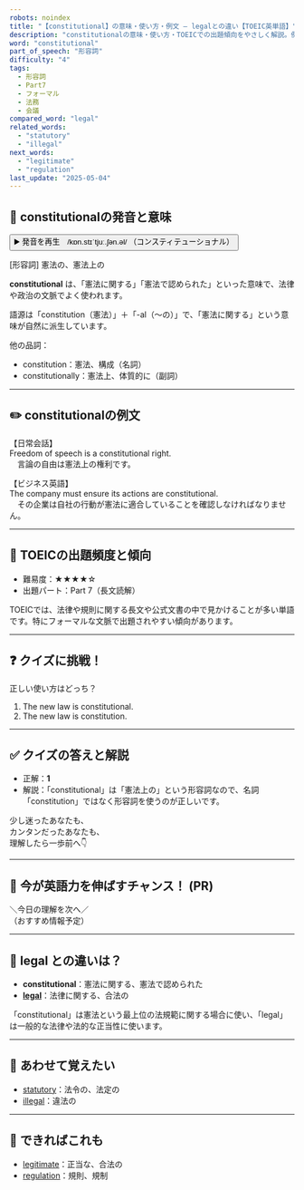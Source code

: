 ```yaml
---
robots: noindex
title: "【constitutional】の意味・使い方・例文 ― legalとの違い【TOEIC英単語】"
description: "constitutionalの意味・使い方・TOEICでの出題傾向をやさしく解説。例文・クイズ付きでlegalとの違いもわかりやすく学べます。"
word: "constitutional"
part_of_speech: "形容詞"
difficulty: "4"
tags:
  - 形容詞
  - Part7
  - フォーマル
  - 法務
  - 会議
compared_word: "legal"
related_words:
  - "statutory"
  - "illegal"
next_words:
  - "legitimate"
  - "regulation"
last_update: "2025-05-04"
---
```


## 🔰 constitutionalの発音と意味

<button class="play-audio" onclick="playTTS('constitutional')">
  <span class="play-audio-main">
    ▶️ 発音を再生　/kɒn.stɪˈtjuː.ʃən.əl/
  </span>
  <span class="play-audio-sub">
    （コンスティテューショナル）
  </span>
</button>

[形容詞] 憲法の、憲法上の

**constitutional** は、「憲法に関する」「憲法で認められた」といった意味で、法律や政治の文脈でよく使われます。

語源は「constitution（憲法）」＋「-al（～の）」で、「憲法に関する」という意味が自然に派生しています。

他の品詞：  
- constitution：憲法、構成（名詞）
- constitutionally：憲法上、体質的に（副詞）

---

## ✏️ constitutionalの例文

【日常会話】  
Freedom of speech is a constitutional right.  
　言論の自由は憲法上の権利です。

【ビジネス英語】  
The company must ensure its actions are constitutional.  
　その企業は自社の行動が憲法に適合していることを確認しなければなりません。

---

## 🎯 TOEICの出題頻度と傾向

- 難易度：★★★★☆
- 出題パート：Part 7（長文読解）

TOEICでは、法律や規則に関する長文や公式文書の中で見かけることが多い単語です。特にフォーマルな文脈で出題されやすい傾向があります。

---

## ❓ クイズに挑戦！

正しい使い方はどっち？

1. The new law is constitutional.  
2. The new law is constitution.

---

## ✅ クイズの答えと解説

- 正解：**1**
- 解説：「constitutional」は「憲法上の」という形容詞なので、名詞「constitution」ではなく形容詞を使うのが正しいです。

少し迷ったあなたも、  
カンタンだったあなたも、  
理解したら一歩前へ👇️

---

## 🚀 今が英語力を伸ばすチャンス！ (PR)

<div class="info-center">
＼今日の理解を次へ／<br>  
（おすすめ情報予定）
</div>

---

## 🤔  legal との違いは？

- **constitutional**：憲法に関する、憲法で認められた
- **[legal](/legal)**：法律に関する、合法の

「constitutional」は憲法という最上位の法規範に関する場合に使い、「legal」は一般的な法律や法的な正当性に使います。

---

## 🧩 あわせて覚えたい

- [statutory](/statutory)：法令の、法定の
- [illegal](/illegal)：違法の

---

## 📖 できればこれも

- [legitimate](/legitimate)：正当な、合法の
- [regulation](/regulation)：規則、規制

<!-- cvid: aid40_bid45 -->
